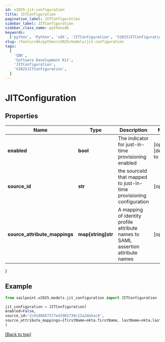 ```yaml
---
id: v2025-jit-configuration
title: JITConfiguration
pagination_label: JITConfiguration
sidebar_label: JITConfiguration
sidebar_class_name: pythonsdk
keywords:
  ['python', 'Python', 'sdk', 'JITConfiguration', 'V2025JITConfiguration']
slug: /tools/sdk/python/v2025/models/jit-configuration
tags:
  [
    'SDK',
    'Software Development Kit',
    'JITConfiguration',
    'V2025JITConfiguration',
  ]
---
```


# JITConfiguration

## Properties

| Name | Type | Description | Notes |
| --- | --- | --- | --- |
| **enabled** | **bool** | The indicator for just-in-time provisioning enabled | [optional] [default to False] |
| **source_id** | **str** | the sourceId that mapped to just-in-time provisioning configuration | [optional] |
| **source_attribute_mappings** | **map[string]str** | A mapping of identity profile attribute names to SAML assertion attribute names | [optional] |

}

## Example

```python
from sailpoint.v2025.models.jit_configuration import JITConfiguration

jit_configuration = JITConfiguration(
enabled=False,
source_id='2c9180857377ed2901739c12a2da5ac8',
source_attribute_mappings={firstName=okta.firstName, lastName=okta.lastName, email=okta.email}
)

```

[[Back to top]](#)

